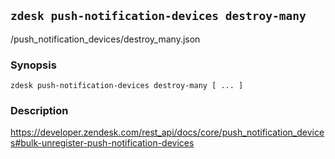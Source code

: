 ## `zdesk push-notification-devices destroy-many`

/push_notification_devices/destroy_many.json

### Synopsis

    zdesk push-notification-devices destroy-many [ ... ]

### Description

https://developer.zendesk.com/rest_api/docs/core/push_notification_devices#bulk-unregister-push-notification-devices

